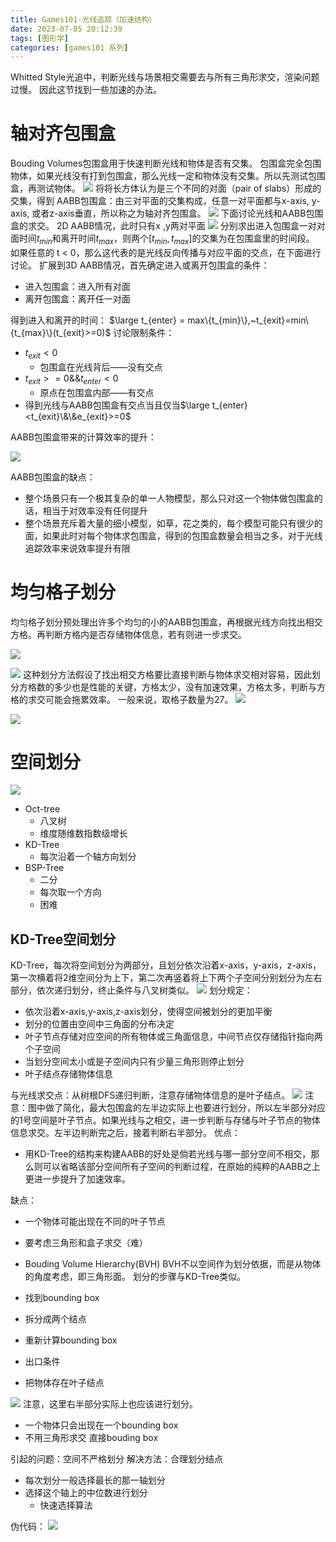 ```yaml
---
title: Games101-光线追踪（加速结构）
date: 2023-07-05 20:12:39
tags: [图形学]
categories: [games101 系列]
---
```

Whitted Style光追中，判断光线与场景相交需要去与所有三角形求交，渲染问题过慢。
因此这节找到一些加速的办法。
# 轴对齐包围盒
Bouding Volumes包围盒用于快速判断光线和物体是否有交集。
包围盒完全包围物体，如果光线没有打到包围盒，那么光线一定和物体没有交集。所以先测试包围盒，再测试物体。
![](https://strainbow.oss-cn-hangzhou.aliyuncs.com/20230705201347.png)
将将长方体认为是三个不同的对面（pair of slabs）形成的交集，得到
AABB包围盒：由三对平面的交集构成，任意一对平面都与x-axis, y-axis, 或者z-axis垂直，所以称之为轴对齐包围盒。
![](https://strainbow.oss-cn-hangzhou.aliyuncs.com/20230705201412.png)
下面讨论光线和AABB包围盒的求交。
2D AABB情况，此时只有x ,y两对平面
![](https://strainbow.oss-cn-hangzhou.aliyuncs.com/20230705201432.png)
分别求出进入包围盒一对对面时间$t_{min}$和离开时间$t_{max}$，则两个$[t_{min},t_{max}]$的交集为在包围盒里的时间段。
如果任意的 t < 0，那么这代表的是光线反向传播与对应平面的交点，在下面进行讨论。
扩展到3D AABB情况，首先确定进入或离开包围盒的条件：
- 进入包围盒：进入所有对面
- 离开包围盒：离开任一对面

得到进入和离开的时间：
$\large t_{enter} = max\{t_{min}\},~t_{exit}=min\{t_{max}\}(t_{exit}>=0)$
讨论限制条件：
- $t_{exit}<0$ 
  - 包围盒在光线背后——没有交点
- $t_{exit}>=0\&\&t_{enter}<0$ 
  - 原点在包围盒内部——有交点
- 得到光线与AABB包围盒有交点当且仅当$\large t_{enter}<t_{exit}\&\&e_{exit}>=0$

AABB包围盒带来的计算效率的提升：

![](https://strainbow.oss-cn-hangzhou.aliyuncs.com/20230705201517.png)

AABB包围盒的缺点：
- 整个场景只有一个极其复杂的单一人物模型，那么只对这一个物体做包围盒的话，相当于对效率没有任何提升
- 整个场景充斥着大量的细小模型，如草，花之类的，每个模型可能只有很少的面，如果此时对每个物体求包围盒，得到的包围盒数量会相当之多，对于光线追踪效率来说效率提升有限
# 均匀格子划分
均匀格子划分预处理出许多个均匀的小的AABB包围盒，再根据光线方向找出相交方格。再判断方格内是否存储物体信息，若有则进一步求交。

![](https://strainbow.oss-cn-hangzhou.aliyuncs.com/20230705201551.png)

![](https://strainbow.oss-cn-hangzhou.aliyuncs.com/20230705201602.png)
这种划分方法假设了找出相交方格要比直接判断与物体求交相对容易，因此划分方格数的多少也是性能的关键，方格太少，没有加速效果，方格太多，判断与方格的求交可能会拖累效率。
一般来说，取格子数量为27。
![](https://strainbow.oss-cn-hangzhou.aliyuncs.com/20230705201619.png)

![](https://strainbow.oss-cn-hangzhou.aliyuncs.com/20230705201634.png)

# 空间划分
![](https://strainbow.oss-cn-hangzhou.aliyuncs.com/20230705201652.png)

- Oct-tree 
  - 八叉树
  - 维度随维数指数级增长
- KD-Tree 
  - 每次沿着一个轴方向划分
- BSP-Tree 
  - 二分
  - 每次取一个方向
  - 困难

## KD-Tree空间划分
KD-Tree，每次将空间划分为两部分，且划分依次沿着x-axis，y-axis，z-axis，第一次横着将2维空间分为上下，第二次再竖着将上下两个子空间分别划分为左右部分，依次递归划分，终止条件与八叉树类似。
![](https://strainbow.oss-cn-hangzhou.aliyuncs.com/20230705201805.png)
划分规定：
- 依次沿着x-axis,y-axis,z-axis划分，使得空间被划分的更加平衡
- 划分的位置由空间中三角面的分布决定
- 叶子节点存储对应空间的所有物体或三角面信息，中间节点仅存储指针指向两个子空间
- 当划分空间太小或是子空间内只有少量三角形则停止划分
- 叶子结点存储物体信息

与光线求交点：从树根DFS递归判断，注意存储物体信息的是叶子结点。
![](https://strainbow.oss-cn-hangzhou.aliyuncs.com/20230705201855.png)
注意：图中做了简化，最大包围盒的左半边实际上也要进行划分，所以左半部分对应的1号空间是叶子节点。如果光线与之相交，进一步判断与存储与叶子节点的物体信息求交。左半边判断完之后，接着判断右半部分。
优点：
- 用KD-Tree的结构来构建AABB的好处是倘若光线与哪一部分空间不相交，那么则可以省略该部分空间所有子空间的判断过程，在原始的纯粹的AABB之上更进一步提升了加速效率。

缺点：
- 一个物体可能出现在不同的叶子节点
- 要考虑三角形和盒子求交（难）


- Bouding Volume Hierarchy(BVH)
BVH不以空间作为划分依据，而是从物体的角度考虑，即三角形面。
划分的步骤与KD-Tree类似。

- 找到bounding box
- 拆分成两个结点
- 重新计算bounding box
- 出口条件
- 把物体存在叶子结点

![](https://strainbow.oss-cn-hangzhou.aliyuncs.com/20230705201936.png)
注意，这里右半部分实际上也应该进行划分。

- 一个物体只会出现在一个bounding box
- 不用三角形求交 直接bouding box

引起的问题：空间不严格划分
解决方法：合理划分结点
- 每次划分一般选择最长的那一轴划分
- 选择这个轴上的中位数进行划分 
  - 快速选择算法

伪代码：
![](https://strainbow.oss-cn-hangzhou.aliyuncs.com/20230705202011.png)